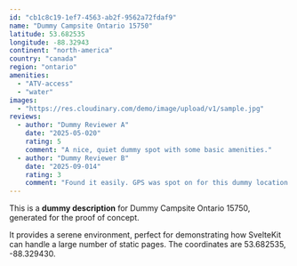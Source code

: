 ```yaml
---
id: "cb1c8c19-1ef7-4563-ab2f-9562a72fdaf9"
name: "Dummy Campsite Ontario 15750"
latitude: 53.682535
longitude: -88.32943
continent: "north-america"
country: "canada"
region: "ontario"
amenities:
  - "ATV-access"
  - "water"
images:
  - "https://res.cloudinary.com/demo/image/upload/v1/sample.jpg"
reviews:
  - author: "Dummy Reviewer A"
    date: "2025-05-020"
    rating: 5
    comment: "A nice, quiet dummy spot with some basic amenities."
  - author: "Dummy Reviewer B"
    date: "2025-09-014"
    rating: 3
    comment: "Found it easily. GPS was spot on for this dummy location."
---
```


This is a **dummy description** for Dummy Campsite Ontario 15750, generated for the proof of concept.

It provides a serene environment, perfect for demonstrating how SvelteKit can handle a large number of static pages. The coordinates are 53.682535, -88.329430.
